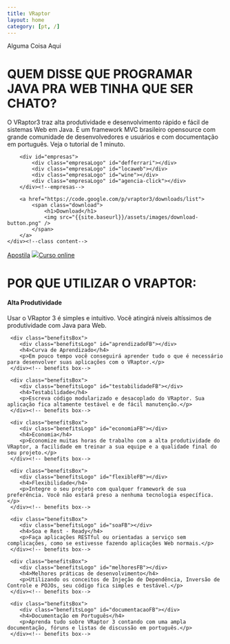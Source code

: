 ```yaml
---
title: VRaptor
layout: home
category: [pt, /]
---
```

<div id="chamada" class="content">
<span id="chamada-img">Alguma Coisa Aqui</span>
	<h1 class="content-title">QUEM DISSE QUE PROGRAMAR JAVA PRA WEB TINHA QUE SER CHATO?</h1>
	<p>O VRaptor3 traz alta produtividade e desenvolvimento rápido e fácil de sistemas Web em Java. É um framework MVC brasileiro opensource com grande comunidade de desenvolvedores e usuários e com documentação em português. Veja o tutorial de 1 minuto.</p>
</div>


<div id="divisao">
	<div class="content">
		
		<div id="empresas">
			<div class="empresaLogo" id="defferrari"></div>
			<div class="empresaLogo" id="locaweb"></div>
			<div class="empresaLogo" id="wine"></div>
			<div class="empresaLogo" id="agencia-click"></div>	
		</div><!--empresas-->
		
		<a href="https://code.google.com/p/vraptor3/downloads/list">
			<span class="download">
				<h1>Download</h1>
				<img src="{{site.baseurl}}/assets/images/download-button.png" />
			</span>
		</a>
	</div><!--class content-->
</div><!--divisao-->

<div class="treinamento">
	<div class="content">
		<a href="http://www.caelum.com.br/apostilas/#FJ-28">Apostila</a>
		<a href="http://www.caelum.com.br/curso/online/vraptor/"><img src="{{site.baseurl}}/assets/images/fj-23.png" />Curso online</a>
	</div>
</div>

<div id="beneficios" class="content">
	<h1 class="content-title">POR QUE UTILIZAR O VRAPTOR:</h1>
	<div class="benefitsBox">
		<div class="benefitsLogo" id="produtividadeFB"></div>
		<h4>Alta Produtividade</h4>
		<p>Usar o VRaptor 3 é simples e intuitivo. Você atingirá níveis altíssimos de produtividade com Java para Web.</p>
	 </div><!-- benefits box-->
	 
	 <div class="benefitsBox">
		<div class="benefitsLogo" id="aprendizadoFB"></div>
		<h4>Curva de Aprendizado</h4>
		<p>Em pouco tempo você conseguirá aprender tudo o que é necessário para desenvolver suas aplicações com o VRaptor.</p>
	 </div><!-- benefits box-->
	 
	 <div class="benefitsBox">
		<div class="benefitsLogo" id="testabilidadeFB"></div>
		<h4>Testabilidade</h4>
		<p>Escreva código modularizado e desacoplado do VRaptor. Sua aplicação fica altamente testável e de fácil manutenção.</p>
	 </div><!-- benefits box-->
	 
	 <div class="benefitsBox">
		<div class="benefitsLogo" id="economiaFB"></div>
		<h4>Economia</h4>
		<p>Economize muitas horas de trabalho com a alta produtividade do VRaptor, a facilidade em treinar a sua equipe e a qualidade final do seu projeto.</p>
	 </div><!-- benefits box--> 
	 
	 <div class="benefitsBox">
		<div class="benefitsLogo" id="flexibleFB"></div>
		<h4>Flexibilidade</h4>
		<p>Integre o seu projeto com qualquer framework de sua preferência. Você não estará preso a nenhuma tecnologia específica.</p>
	 </div><!-- benefits box-->                                         
	 
	 <div class="benefitsBox">
		<div class="benefitsLogo" id="soaFB"></div>
		<h4>Soa e Rest - Ready</h4>
		<p>Faça aplicações RESTful ou orientadas a serviço sem complicações, como se estivesse fazendo aplicações Web normais.</p>
	 </div><!-- benefits box-->                          

	 <div class="benefitsBox">
		<div class="benefitsLogo" id="melhoresFB"></div>
		<h4>Melhores práticas de desenvolvimento</h4>
		<p>Utilizando os conceitos de Injeção de Dependência, Inversão de Controle e POJOs, seu código fica simples e testável.</p>
	 </div><!-- benefits box-->
	 
	 <div class="benefitsBox">
		<div class="benefitsLogo" id="documentacaoFB"></div>
		<h4>Documentação em Português</h4>
		<p>Aprenda tudo sobre VRaptor 3 contando com uma ampla documentação, fóruns e listas de discussão em português.</p>
	 </div><!-- benefits box-->
</div> 